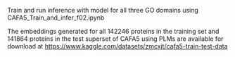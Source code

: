 Train and run inference with model for all three GO domains using CAFA5_Train_and_infer_f02.ipynb

The embeddings generated for all 142246 proteins in the training set and 141864 proteins in the test superset of CAFA5 using PLMs are available for download at https://www.kaggle.com/datasets/zmcxjt/cafa5-train-test-data

